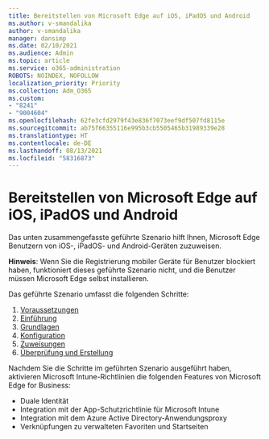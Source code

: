 ```yaml
---
title: Bereitstellen von Microsoft Edge auf iOS, iPadOS und Android
ms.author: v-smandalika
author: v-smandalika
manager: dansimp
ms.date: 02/10/2021
ms.audience: Admin
ms.topic: article
ms.service: o365-administration
ROBOTS: NOINDEX, NOFOLLOW
localization_priority: Priority
ms.collection: Adm_O365
ms.custom:
- "8241"
- "9004604"
ms.openlocfilehash: 62fe3cfd2979f43e836f7073eef9df507fd8115e
ms.sourcegitcommit: ab75f66355116e995b3cb5505465b31989339e28
ms.translationtype: HT
ms.contentlocale: de-DE
ms.lasthandoff: 08/13/2021
ms.locfileid: "58316873"
---
```

# <a name="deploy-microsoft-edge-to-ios-ipados-and-android"></a>Bereitstellen von Microsoft Edge auf iOS, iPadOS und Android

Das unten zusammengefasste geführte Szenario hilft Ihnen, Microsoft Edge Benutzern von iOS-, iPadOS- und Android-Geräten zuzuweisen.

**Hinweis**: Wenn Sie die Registrierung mobiler Geräte für Benutzer blockiert haben, funktioniert dieses geführte Szenario nicht, und die Benutzer müssen Microsoft Edge selbst installieren.

Das geführte Szenario umfasst die folgenden Schritte:

1. [Voraussetzungen](https://docs.microsoft.com/mem/intune/fundamentals/guided-scenarios-edge#prerequisites)
2. [Einführung](https://docs.microsoft.com/mem/intune/fundamentals/guided-scenarios-edge#step-1---introduction)
3. [Grundlagen](https://docs.microsoft.com/mem/intune/fundamentals/guided-scenarios-edge#step-2---basics)
4. [Konfiguration](https://docs.microsoft.com/mem/intune/fundamentals/guided-scenarios-edge#step-3---configuration)
5. [Zuweisungen](https://docs.microsoft.com/mem/intune/fundamentals/guided-scenarios-edge#step-4---assignments)
6. [Überprüfung und Erstellung](https://docs.microsoft.com/mem/intune/fundamentals/guided-scenarios-edge#step-5---review--create)

Nachdem Sie die Schritte im geführten Szenario ausgeführt haben, aktivieren Microsoft Intune-Richtlinien die folgenden Features von Microsoft Edge for Business:

- Duale Identität
- Integration mit der App-Schutzrichtlinie für Microsoft Intune
- Integration mit dem Azure Active Directory-Anwendungsproxy
- Verknüpfungen zu verwalteten Favoriten und Startseiten
